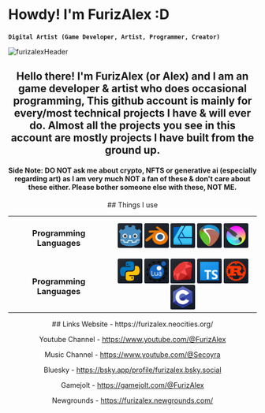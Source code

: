  # Howdy! I'm FurizAlex :D
**`Digital Artist (Game Developer, Artist, Programmer, Creator)`**

  ![furizalexHeader](https://github.com/user-attachments/assets/baee14b3-a42e-469a-8cdc-3eff1ffb129a)
<div style="text-align: center;">
 <h2>
  Hello there! I'm FurizAlex (or Alex) and I am an game developer & artist who does occasional programming,
  This github account is mainly for every/most technical projects I have & will ever do.
  Almost all the projects you see in this account are mostly projects I have built from the ground up.
</h2>
<h4>
  Side Note: DO NOT ask me about crypto, NFTS or generative ai (especially regarding art) as I am very much NOT a fan of these
  & don't care about these either. Please bother someone else with these, NOT ME.
</h4>
## Things I use
 
<table>
 <tr><td><h3>Programming Languages</h3></td><td>
  <span title="Godot">
   <img src='github_godotIcon.png' width="50">
  </span> <span title="Blender">
   <img src='github_blenderIcon.png' width="50">
  </span> <span title="Affinity Designer">
   <img src='github_affinitydesignerIcon.png' width="50">
  </span> <span title="Reaper">
   <img src='github_reaperIcon.png' width="50">
  </span> <span title="Krita.png">
   <img src='github_kritaIcon.png' width="50">
  </span>
 </td></tr>
 <tr><td><h3>Programming Languages</h3></td><td>
  <span title="Python">
   <img src='github_pythonIcon.png' width="50">
  </span> <span title="Lua">
   <img src='github_luaIcon.png' width="50">
  </span> <span title="Ruby">
   <img src='github_rubyIcon.png' width="50">
  </span> <span title="TypeScript">
   <img src='github_typescriptIcon.png' width="50">
  </span> <span title="Rust">
   <img src='github_rustIcon.png' width="50">
  </span> <span title="C">
   <img src='github_cIcon.png' width="50">
  </span>
 </td></tr>
 </table>
  ## Links
  Website - https://furizalex.neocities.org/
 
  Youtube Channel - https://www.youtube.com/@FurizAlex
 
  Music Channel - https://www.youtube.com/@Secoyra
 
  Bluesky - https://bsky.app/profile/furizalex.bsky.social
 
  Gamejolt - https://gamejolt.com/@FurizAlex
 
  Newgrounds - https://furizalex.newgrounds.com/
</div>
